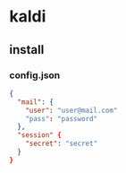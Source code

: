 # kaldi

## install

### config.json
``` json
{
  "mail": {
    "user": "user@mail.com"
    "pass": "password"
  },
  "session" {
    "secret": "secret"
  }
}
```
